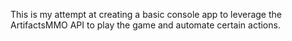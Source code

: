 This is my attempt at creating a basic console app to leverage the ArtifactsMMO API to play the game and automate certain actions. 
